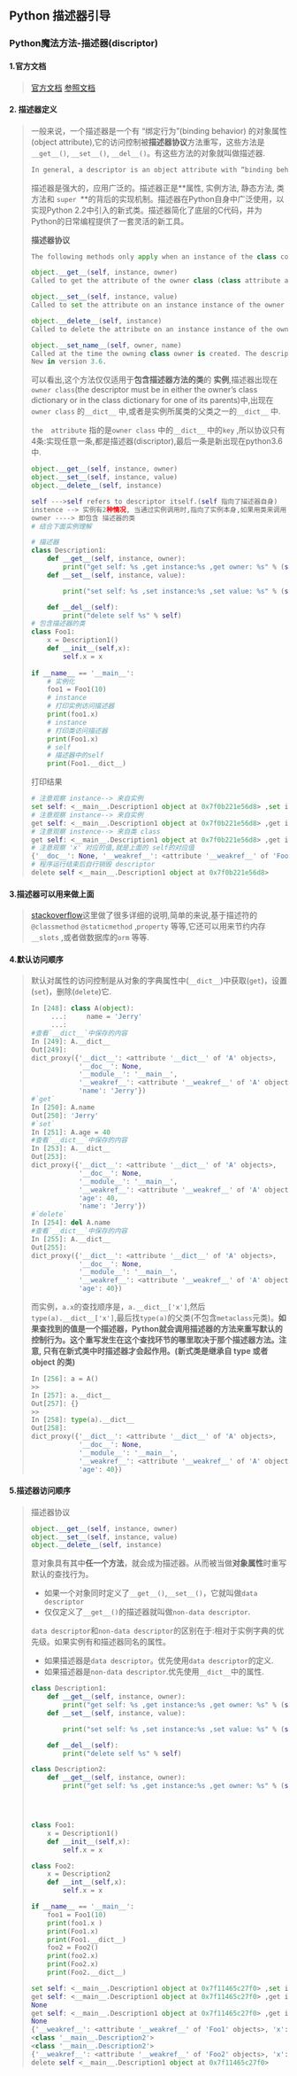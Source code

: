 ## Python 描述器引导

### Python魔法方法-描述器(discriptor)　

####  1.官方文档
>
> [官方文档](https://docs.python.org/2/howto/descriptor.html)
> [参照文档](http://pyzh.readthedocs.io/en/latest/Descriptor-HOW-TO-Guide.html)

#### 2. 描述器定义

> 一般来说，一个描述器是一个有 “绑定行为”(binding behavior) 的对象属性(object attribute),它的访问控制被**描述器协议**方法重写，这些方法是 `__get__()`, `__set__()`, `__del__()`。有这些方法的对象就叫做描述器.
>
> ```markdown
> In general, a descriptor is an object attribute with “binding behavior”, one whose attribute access has been overridden by methods in the descriptor protocol: __get__(), __set__(), and __delete__(). If any of those methods are defined for an object, it is said to be a descriptor.
> ```
>
> 描述器是强大的，应用广泛的。描述器正是**属性, 实例方法, 静态方法, 类方法和 `super `**的背后的实现机制。描述器在Python自身中广泛使用，以实现Python 2.2中引入的新式类。描述器简化了底层的C代码，并为Python的日常编程提供了一套灵活的新工具。
>
> **描述器协议**
>
> ```python
> The following methods only apply when an instance of the class containing the method (a so-called descriptor class) appears in an owner class (the descriptor must be in either the owner’s class dictionary or in the class dictionary for one of its parents). In the examples below, “the attribute” refers to the attribute whose name is the key of the property in the owner class’ __dict__.
>
> object.__get__(self, instance, owner)
> Called to get the attribute of the owner class (class attribute access) or of an instance of that class (instance attribute access). owner is always the owner class, while instance is the instance that the attribute was accessed through, or None when the attribute is accessed through the owner. This method should return the (computed) attribute value or raise an AttributeError exception.
>
> object.__set__(self, instance, value)
> Called to set the attribute on an instance instance of the owner class to a new value, value.
>
> object.__delete__(self, instance)
> Called to delete the attribute on an instance instance of the owner class.
>
> object.__set_name__(self, owner, name)
> Called at the time the owning class owner is created. The descriptor has been assigned to name.
> New in version 3.6.
> ```
>
> 可以看出,这个方法仅仅适用于**包含描述器方法的类**的 **实例**,描述器出现在`owner class`(the descriptor must be in either the owner’s class dictionary or in the class dictionary for one of its parents)中,出现在`owner class` 的`__dict__` 中,或者是实例所属类的父类之一的`__dict__` 中.
>
> `the  attribute` 指的是`owner class` 中的`__dict__` 中的`key` ,所以协议只有4条:实现任意一条,都是描述器(discriptor),最后一条是新出现在python3.6 中.
>
> ```python
> object.__get__(self, instance, owner)
> object.__set__(self, instance, value)
> object.__delete__(self, instance)
> ```
>
> ```python
> self --->self refers to descriptor itself.(self 指向了描述器自身)
> instence --> 实例有2种情况, 当通过实例调用时,指向了实例本身,如果用类来调用,指向了 None
> owner ----> 即包含 描述器的类
> # 结合下面实例理解
> ```
>
> ```python
> # 描述器
> class Description1:
>     def __get__(self, instance, owner):
>         print("get self: %s ,get instance:%s ,get owner: %s" % (self,instance,owner))
>     def __set__(self, instance, value):
>
>         print("set self: %s ,set instance:%s ,set value: %s" % (self,instance,value))
>
>     def __del__(self):
>         print("delete self %s" % self)
> # 包含描述器的类 
> class Foo1:
>     x = Description1()
>     def __init__(self,x):
>         self.x = x
>         
> if __name__ == '__main__':
>     # 实例化
>     foo1 = Foo1(10)
>     # instance
>     # 打印实例访问描述器
>     print(foo1.x)
>     # instance
>     # 打印类访问描述器
>     print(Foo1.x)
>     # self
>     # 描述器中的self
>     print(Foo1.__dict__)
> ```
>
> 打印结果
>
> ```python
> # 注意观察 instance--> 来自实例
> set self: <__main__.Description1 object at 0x7f0b221e56d8> ,set instance:<__main__.Foo1 object at 0x7f0b221e5780> ,set value: 10
> # 注意观察 instance--> 来自实例         
> get self: <__main__.Description1 object at 0x7f0b221e56d8> ,get instance:<__main__.Foo1 object at 0x7f0b221e5780> ,get owner: <class '__main__.Foo1'>
> # 注意观察 instence--> 来自类 class
> get self: <__main__.Description1 object at 0x7f0b221e56d8> ,get instance:None ,get owner: <class '__main__.Foo1'>
> # 注意观察 'x' 对应的值,就是上面的 self的对应值
> {'__doc__': None, '__weakref__': <attribute '__weakref__' of 'Foo1' objects>, '__module__': '__main__', '__dict__': <attribute '__dict__' of 'Foo1' objects>, '__init__': <function Foo1.__init__ at 0x7f0b221d2d08>, 'x': <__main__.Description1 object at 0x7f0b221e56d8>}
> # 程序运行结束后自行销毁 descriptor 
> delete self <__main__.Description1 object at 0x7f0b221e56d8>
> ```

#### 3.描述器可以用来做上面

> [stackoverflow](https://stackoverflow.com/questions/3798835/understanding-get-and-set-and-python-descriptors)这里做了很多详细的说明,简单的来说,基于描述符的`@classmethod` `@staticmethod` ,`property` 等等,它还可以用来节约内存`__slots` ,或者做数据库的`orm` 等等.

#### 4.默认访问顺序

> 默认对属性的访问控制是从对象的字典属性中(`__dict__`)中获取(`get`)，设置(`set`)，删除(`delete`)它.
>
> ```python
> In [248]: class A(object):
>      ...:     name = 'Jerry'
>      ...:     
> #查看`__dict__`中保存的内容
> In [249]: A.__dict__
> Out[249]: 
> dict_proxy({'__dict__': <attribute '__dict__' of 'A' objects>,
>             '__doc__': None,
>             '__module__': '__main__',
>             '__weakref__': <attribute '__weakref__' of 'A' objects>,
>             'name': 'Jerry'})
> #`get`
> In [250]: A.name
> Out[250]: 'Jerry'
> #`set`
> In [251]: A.age = 40
> #查看`__dict__`中保存的内容
> In [253]: A.__dict__
> Out[253]: 
> dict_proxy({'__dict__': <attribute '__dict__' of 'A' objects>,
>             '__doc__': None,
>             '__module__': '__main__',
>             '__weakref__': <attribute '__weakref__' of 'A' objects>,
>             'age': 40,
>             'name': 'Jerry'})
> #`delete`
> In [254]: del A.name
> #查看`__dict__`中保存的内容
> In [255]: A.__dict__
> Out[255]: 
> dict_proxy({'__dict__': <attribute '__dict__' of 'A' objects>,
>             '__doc__': None,
>             '__module__': '__main__',
>             '__weakref__': <attribute '__weakref__' of 'A' objects>,
>             'age': 40})
> ```
>
> 而实例，`a.x`的查找顺序是，`a.__dict__['x']`,然后`type(a).__dict__['x']`,最后找`type(a)`的父类(不包含`metaclass`元类)。**如果查找到的值是一个描述器，Python就会调用描述器的方法来重写默认的控制行为。这个重写发生在这个查找环节的哪里取决于那个描述器方法。注意, 只有在新式类中时描述器才会起作用。(新式类是继承自 type 或者 object 的类)**
>
> ```python
> In [256]: a = A()
> >>
> In [257]: a.__dict__
> Out[257]: {}
> >>
> In [258]: type(a).__dict__
> Out[258]: 
> dict_proxy({'__dict__': <attribute '__dict__' of 'A' objects>,
>             '__doc__': None,
>             '__module__': '__main__',
>             '__weakref__': <attribute '__weakref__' of 'A' objects>,
>             'age': 40})
> ```

#### 5.描述器访问顺序

> 描述器协议
>
> ```python
> object.__get__(self, instance, owner)
> object.__set__(self, instance, value)
> object.__delete__(self, instance)
> ```
>
> 意对象具有其中**任一个方法**，就会成为描述器。从而被当做**对象属性**时重写默认的查找行为。
>
> * 如果一个对象同时定义了`__get__()`,`__set__()`，它就叫做`data descriptor`
> * 仅仅定义了`__get__()`的描述器就叫做`non-data descriptor`.
>
> `data descriptor`和`non-data descriptor`的区别在于:相对于实例字典的优先级。如果实例有和描述器同名的属性。
>
> * 如果描述器是`data descriptor`。优先使用`data descriptor`的定义.
> * 如果描述器是`non-data descriptor`.优先使用`__dict__`中的属性.
>
> ```python
> class Description1:
>     def __get__(self, instance, owner):
>         print("get self: %s ,get instance:%s ,get owner: %s" % (self,instance,owner))
>     def __set__(self, instance, value):
>
>         print("set self: %s ,set instance:%s ,set value: %s" % (self,instance,value))
>
>     def __del__(self):
>         print("delete self %s" % self)
>
> class Description2:
>     def __get__(self, instance, owner):
>         print("get self: %s ,get instance:%s ,get owner: %s" % (self,instance,owner))
>
>
>
>
> class Foo1:
>     x = Description1()
>     def __init__(self,x):
>         self.x = x
>
> class Foo2:
>     x = Description2
>     def __int__(self,x):
>         self.x = x
>
> if __name__ == '__main__':
>     foo1 = Foo1(10)
>     print(foo1.x )
>     print(Foo1.x)
>     print(Foo1.__dict__)
>     foo2 = Foo2()
>     print(foo2.x)
>     print(Foo2.x)
>     print(Foo2.__dict__)
> ```
>
> ```python
> set self: <__main__.Description1 object at 0x7f11465c27f0> ,set instance:<__main__.Foo1 object at 0x7f11465c28d0> ,set value: 10
> get self: <__main__.Description1 object at 0x7f11465c27f0> ,get instance:<__main__.Foo1 object at 0x7f11465c28d0> ,get owner: <class '__main__.Foo1'>
> None
> get self: <__main__.Description1 object at 0x7f11465c27f0> ,get instance:None ,get owner: <class '__main__.Foo1'>
> None
> {'__weakref__': <attribute '__weakref__' of 'Foo1' objects>, 'x': <__main__.Description1 object at 0x7f11465c27f0>, '__dict__': <attribute '__dict__' of 'Foo1' objects>, '__doc__': None, '__module__': '__main__', '__init__': <function Foo1.__init__ at 0x7f11465afe18>}
> <class '__main__.Description2'>
> <class '__main__.Description2'>
> {'__weakref__': <attribute '__weakref__' of 'Foo2' objects>, 'x': <class '__main__.Description2'>, '__dict__': <attribute '__dict__' of 'Foo2' objects>, '__doc__': None, '__int__': <function Foo2.__int__ at 0x7f11465afea0>, '__module__': '__main__'}
> delete self <__main__.Description1 object at 0x7f11465c27f0>
> ```
>
> 